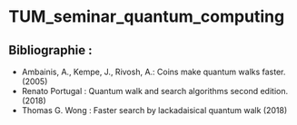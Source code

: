 # TUM_seminar_quantum_computing


## Bibliographie :

-  Ambainis, A., Kempe, J., Rivosh, A.: Coins make quantum walks faster. (2005)
-  Renato Portugal : Quantum walk and search algorithms second edition. (2018)
-  Thomas G. Wong : Faster search by lackadaisical quantum walk (2018)
